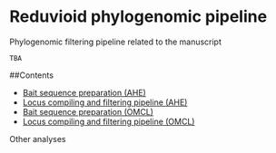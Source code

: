 # Reduvioid phylogenomic pipeline
Phylogenomic filtering pipeline related to the manuscript
```
TBA
```

##Contents

* [Bait sequence preparation (AHE)](https://github.com/AlexKnyshov/reduvioid_phylogenomic_pipeline/tree/master/baitAHE)
* [Locus compiling and filtering pipeline (AHE)](https://github.com/AlexKnyshov/reduvioid_phylogenomic_pipeline/tree/master/pipelineAHE)
* [Bait sequence preparation (OMCL)](https://github.com/AlexKnyshov/reduvioid_phylogenomic_pipeline/tree/master/baitOMCL)
* [Locus compiling and filtering pipeline (OMCL)](https://github.com/AlexKnyshov/reduvioid_phylogenomic_pipeline/tree/master/pipelineOMCL)

Other analyses
